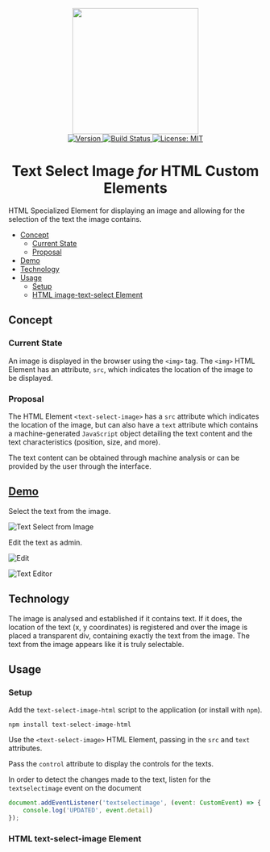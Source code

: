 <p align="center">
    <img src="https://raw.githubusercontent.com/plurid/text-select-image/master/about/identity/TSI-logo.png" height="250px">
    <br />
    <a target="_blank" href="https://www.npmjs.com/package/@plurid/text-select-image-html">
        <img src="https://img.shields.io/npm/v/@plurid/text-select-image-html.svg?logo=npm&colorB=1380C3&style=for-the-badge" alt="Version">
    </a>
    <a target="_blank" href="https://travis-ci.org/plurid/text-select-image">
        <img src="https://img.shields.io/travis/plurid/text-select-image.svg?logo=travis&colorB=1380C3&style=for-the-badge" alt="Build Status">
    </a>
    <a target="_blank" href="https://github.com/plurid/text-select-image/blob/master/LICENSE">
        <img src="https://img.shields.io/badge/license-MIT-blue.svg?colorB=1380C3&style=for-the-badge" alt="License: MIT">
    </a>
</p>


<h1 align="center">
    Text Select Image <i>for</i> HTML Custom Elements
</h1>


HTML Specialized Element for displaying an image and allowing for the selection of the text the image contains.


+ [Concept](#concept)
    + [Current State](#current-state)
    + [Proposal](#proposal)
+ [Demo](#demo)
+ [Technology](#technology)
+ [Usage](#usage)
    + [Setup](#setup)
    + [HTML image-text-select Element](#html-image-text-select-element)



## Concept

### Current State

An image is displayed in the browser using the `<img>` tag. The `<img>` HTML Element has an attribute, `src`, which indicates the location of the image to be displayed.


### Proposal

The HTML Element `<text-select-image>` has a `src` attribute which indicates the location of the image, but can also have a `text` attribute which contains a machine-generated `JavaScript` object detailing the text content and the text characteristics (position, size, and more).

The text content can be obtained through machine analysis or can be provided by the user through the interface.


## [Demo](https://caveljan.com/text-select-image/)

Select the text from the image.

![Text Select from Image][text-select]

[text-select]: https://raw.githubusercontent.com/plurid/text-select-image/master/about/demo/text-select.png

Edit the text as admin.

![Edit][edit]

[edit]: https://raw.githubusercontent.com/plurid/text-select-image/master/about/demo/edit.png

![Text Editor][hover]

[hover]: https://raw.githubusercontent.com/plurid/text-select-image/master/about/demo/hover.png



## Technology

The image is analysed and established if it contains text. If it does, the location of the text (x, y coordinates) is registered and over the image is placed a transparent div, containing exactly the text from the image. The text from the image appears like it is truly selectable.



## Usage

### Setup

Add the `text-select-image-html` script to the application (or install with `npm`).

    npm install text-select-image-html

Use the `<text-select-image>` HTML Element, passing in the `src` and `text` attributes.

Pass the `control` attribute to display the controls for the texts.

In order to detect the changes made to the text, listen for the `textselectimage` event on the document

``` javascript
document.addEventListener('textselectimage', (event: CustomEvent) => {
    console.log('UPDATED', event.detail)
});
```


### HTML text-select-image Element
